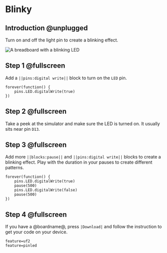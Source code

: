 # Blinky

## Introduction @unplugged

Turn on and off the light pin to create a blinking effect.

![A breadboard with a blinking LED](/static/projects/digital-io/blinky/gallery.gif)

## Step 1 @fullscreen

Add a ``||pins:digital write||`` block to turn on the ``LED`` pin.

```blocks
forever(function() {
    pins.LED.digitalWrite(true)
})
```

## Step 2 @fullscreen

Take a peek at the simulator and make sure the LED is turned on. It usually sits near pin ``D13``.

## Step 3 @fullscreen

Add more ``||blocks:pause||`` and ``||pins:digital write||`` blocks to create a blinking effect.
Play with the duration in your pauses to create different patterns.

```blocks
forever(function() {
    pins.LED.digitalWrite(true)
    pause(500)
    pins.LED.digitalWrite(false)
    pause(500)    
})
```

## Step 4 @fullscreen

If you have a @boardname@, press ``|Download|`` and follow the instruction to get your code on your device.

```config
feature=uf2
feature=pinled
```